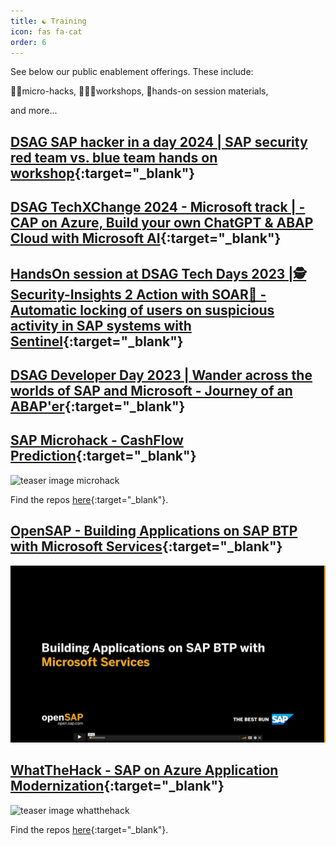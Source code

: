 ```yaml
---
title: ☯ Training
icon: fas fa-cat
order: 6
---
```


See below our public enablement offerings. These include:

👩‍💻micro-hacks,
🧑🏿‍🏫workshops,
🙌hands-on session materials,

and more...

## [DSAG SAP hacker in a day 2024 | SAP security red team vs. blue team hands on workshop](https://github.com/MartinPankraz/sap-hacker-in-a-day/){:target="\_blank"}

## [DSAG TechXChange 2024 - Microsoft track | - CAP on Azure, Build your own ChatGPT & ABAP Cloud with Microsoft AI](https://github.com/MartinPankraz/DSAGTechXChange24/){:target="\_blank"}

## [HandsOn session at DSAG Tech Days 2023 |🕵️ Security-Insights 2 Action with SOAR🚀 - Automatic locking of users on suspicious activity in SAP systems with Sentinel](https://github.com/MartinPankraz/Security-Insights-2-Action){:target="\_blank"}

## [DSAG Developer Day 2023 | Wander across the worlds of SAP and Microsoft - Journey of an ABAP'er](https://github.com/MartinPankraz/ABAP-Developer-Day){:target="\_blank"}

## [SAP Microhack - CashFlow Prediction](https://github.com/thzandvl/microhack-sap-data/tree/DSAG){:target="\_blank"}

![teaser image microhack](https://raw.githubusercontent.com/thzandvl/microhack-sap-data/DSAG/images/overview/ScenarioOverview-dark.png)

Find the repos [here](https://github.com/thzandvl/microhack-sap-data/tree/DSAG){:target="\_blank"}.

## [OpenSAP - Building Applications on SAP BTP with Microsoft Services](https://open.sap.com/courses/btpma1){:target="\_blank"}

![teaser image opensap](https://raw.githubusercontent.com/MartinPankraz/ninja-unicorn/main/img/opensap.png)

## [WhatTheHack - SAP on Azure Application Modernization](https://github.com/microsoft/WhatTheHack){:target="\_blank"}

![teaser image whatthehack](https://raw.githubusercontent.com/microsoft/WhatTheHack/master/assets/images/wth-logo-2.png)

Find the repos [here](https://github.com/microsoft/WhatTheHack/tree/master/052-SAPAppModernization){:target="\_blank"}.